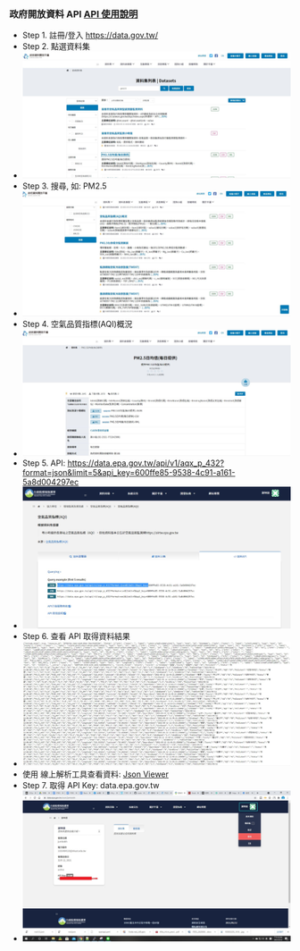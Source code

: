 ### 政府開放資料 API [API 使用說明](https://data.epa.gov.tw/paradigm)
* Step 1. 註冊/登入 https://data.gov.tw/
* Step 2. 點選資料集
* ![DataSet](https://github.com/jumbokh/DataScience_1082/blob/master/images/pm25-1.JPG)
* Step 3. 搜尋, 如: PM2.5
* ![空氣品質指標(AQI)概況](https://github.com/jumbokh/DataScience_1082/blob/master/images/pm25-2.JPG)
* Step 4. 空氣品質指標(AQI)概況
* ![空氣品質指標(AQI)概況 API](https://github.com/jumbokh/DataScience_1082/blob/master/images/pm25-3.JPG)
* Step 5. API:  https://data.epa.gov.tw/api/v1/aqx_p_432?format=json&limit=5&api_key=600ffe85-9538-4c91-a161-5a8d004297ec
* ![API](https://github.com/jumbokh/DataScience_1082/blob/master/images/pm25-4.JPG)
* Step 6. 查看 API 取得資料結果
* ![Data](https://github.com/jumbokh/DataScience_1082/blob/master/images/pm25-5.JPG)
* 使用 線上解析工具查看資料: [Json Viewer](https://www.sojson.com/simple_json.html)
* Step 7. 取得 API Key: data.epa.gov.tw
* ![key](https://github.com/jumbokh/DataScience_1082/blob/master/images/pm25-7.jpg)
